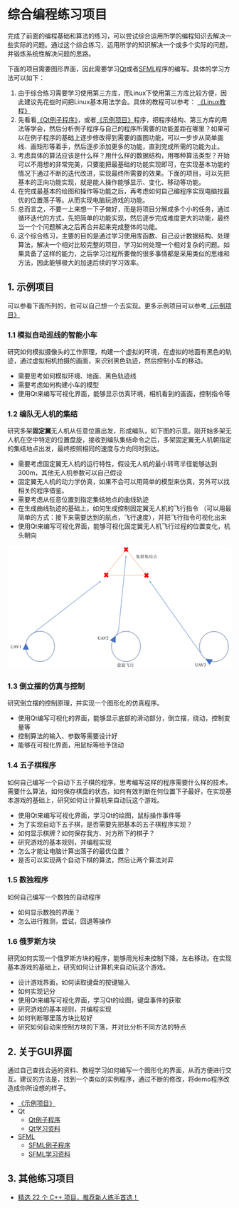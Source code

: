 # 综合编程练习项目

完成了前面的编程基础和算法的练习，可以尝试综合运用所学的编程知识去解决一些实际的问题。通过这个综合练习，运用所学的知识解决一个或多个实际的问题，并锻炼系统性解决问题的思路。

下面的项目需要图形界面，因此需要学习[Qt](qt_demos)或者[SFML](sfml_demos)程序的编写。具体的学习方法可以如下：
1. 由于综合练习需要学习使用第三方库，而Linux下使用第三方库比较方便，因此建议先花些时间把Linux基本用法学会。具体的教程可以参考： [《Linux教程》](../6_tools/linux/README.md)
2. 先看看[《Qt例子程序》](qt_demos)，或者[《示例项目》](https://gitee.com/pi-lab/code_cook/blob/master/DemoProjects.md)程序，把程序结构、第三方库的用法等学会，然后分析例子程序与自己的程序所需要的功能差距在哪里？如果可以在例子程序的基础上逐步修改得到需要的画图功能，可以一步步从简单画线、画矩形等着手，然后逐步添加更多的功能，直到完成所需的功能为止。
3. 考虑具体的算法应该是什么样？用什么样的数据结构，用哪种算法类型？开始可以不用想的非常完美，只要能把最基础的功能实现即可，在实现基本功能的情况下通过不断的迭代改进，实现最终所需要的效果。下面的项目，可以先把基本的正向功能实现，就是能人操作能够显示、变化、移动等功能。
4. 在完成最基本的绘图和操作等功能之后，再考虑如何自己编程序实现电脑找最优的位置落子等。从而实现电脑玩游戏的功能。
5. 总而言之，不要一上来想一下子做好，而是将项目分解成多个小的任务，通过循环迭代的方式，先把简单的功能实现，然后逐步完成难度更大的功能，最终当一个个问题解决之后再合并起来完成整体的功能。
6. 这个综合练习，主要的目的是通过学习使用库函数、自己设计数据结构、处理算法，解决一个相对比较完整的项目，学习如何处理一个相对复杂的问题。如果具备了这样的能力，之后学习过程所要做的很多事情都是采用类似的思维和方法，因此能够极大的加速后续的学习效率。



## 1. 示例项目

可以参看下面所列的，也可以自己想一个去实现。更多示例项目可以参考[《示例项目》](https://gitee.com/pi-lab/code_cook/blob/master/DemoProjects.md)

### 1.1 模拟自动巡线的智能小车
研究如何模拟摄像头的工作原理，构建一个虚拟的环境，在虚拟的地面有黑色的轨迹，通过虚拟相机拍摄的画面，来识别黑色轨迹，然后控制小车的移动。
* 需要思考如何模拟环境、地面、黑色轨迹线
* 需要考虑如何构建小车的模型
* 使用Qt来编写可视化界面，能够显示仿真环境，相机看到的画面，控制指令等


### 1.2 编队无人机的集结
研究多架**固定翼**无人机从任意位置出发，形成编队，如下图的示意。刚开始多架无人机在空中特定的位置盘旋，接收到编队集结命令之后，多架固定翼无人机朝指定的集结地点出发，最终按照相同的速度与方向同时到达。
* 需要考虑固定翼无人机的运行特性，假设无人机的最小转弯半径能够达到300m，其他无人机参数可以自己假设
* 固定翼无人机的动力学仿真，如果不会可以用简单的模型来仿真，另外可以找相关的程序借鉴。
* 需要考虑从任意位置到指定集结地点的曲线轨迹
* 在生成曲线轨迹的基础上，如何生成控制固定翼无人机的飞行指令 （可以用最简单的方式：接下来需要达到的航点，飞行速度），并把飞行指令可视化出来
* 使用Qt来编写可视化界面，能够可视化固定翼无人机飞行过程的位置变化，机头朝向

![uav_flightformation](images/uav_flightformation.png)


### 1.3 倒立摆的仿真与控制
研究倒立摆的控制原理，并实现一个图形化的仿真程序。
* 使用Qt编写可视化的界面，能够显示底部的滑动部分，倒立摆，绕动，控制变量等
* 控制算法的输入、参数等需要设计好
* 能够在可视化界面，用鼠标等给予饶动

### 1.4 五子棋程序
如何自己编写一个自动下五子棋的程序，思考编写这样的程序需要什么样的技术，需要什么算法，如何保存棋盘的状态，如何有效判断在何位置下子最好，在实现基本游戏的基础上，研究如何让计算机来自动玩这个游戏。
* 使用Qt来编写可视化界面，学习Qt的绘图，鼠标操作事件等
* 为了实现自动下五子棋，是否需要先把基本的五子棋程序实现？
* 如何显示棋牌？如何保存我方、对方所下的棋子？
* 研究游戏的基本规则，并编程实现
* 怎么才能让电脑计算出落子的最优位置？
* 是否可以实现两个自动下棋的算法，然后让两个算法对弈

### 1.5 数独程序
如何自己编写一个数独的自动程序
* 如何显示数独的界面？
* 怎么进行推测，尝试，回退等操作

### 1.6 俄罗斯方块
研究如何实现一个俄罗斯方块的程序，能够用光标来控制下降，左右移动。在实现基本游戏的基础上，研究如何让计算机来自动玩这个游戏。
* 设计游戏界面，如何读取键盘的按键输入
* 如何实现记分
* 使用Qt来编写可视化界面，学习Qt的绘图，键盘事件的获取
* 研究游戏的基本规则，并编程实现
* 如何判断哪里落方块比较好
* 研究如何自动来控制方块的下落，并对比分析不同方法的特点




## 2. 关于GUI界面

通过自己查找合适的资料、教程学习如何编写一个图形化的界面，从而方便进行交互。建议的方法是，找到一个类似的实例程序，通过不断的修改，将demo程序改造成你所设想的样子。

* [《示例项目》](https://gitee.com/pi-lab/code_cook/blob/master/DemoProjects.md)
* Qt
    - [Qt例子程序](qt_demos)
    - [Qt学习资料](https://gitee.com/pi-lab/resources/tree/master/books/qt)
* [SFML](https://github.com/SFML/SFML)
    - [SFML例子程序](sfml_demos)
    - [SFML学习资料](https://gitee.com/pi-lab/resources/tree/master/books/sfml/SFML-2.5.1_doc)



## 3. 其他练习项目

* [精选 22 个 C++ 项目，推荐新人练手首选！](https://zhuanlan.zhihu.com/p/86779615)